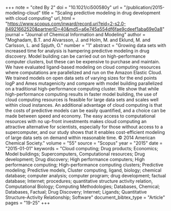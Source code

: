 +++
note = "cited By 2"
doi = "10.1021/ci500580y"
url = "/publication/2015-modeling-cloud"
title = "Scaling predictive modeling in drug development with cloud computing"
url_html = "https://www.scopus.com/inward/record.uri?eid=2-s2.0-84921662520&partnerID=40&md5=a6e745a554df6fae9cdeef1aba69e0a8"
journal = "Journal of Chemical Information and Modeling"
author = "Moghadam, B.T. and Alvarsson, J. and Holm, M. and Eklund, M. and Carlsson, L. and Spjuth, O."
number = "1"
abstract = "Growing data sets with increased time for analysis is hampering predictive modeling in drug discovery. Model building can be carried out on high-performance computer clusters, but these can be expensive to purchase and maintain. We have evaluated ligand-based modeling on cloud computing resources where computations are parallelized and run on the Amazon Elastic Cloud. We trained models on open data sets of varying sizes for the end points logP and Ames mutagenicity and compare with model building parallelized on a traditional high-performance computing cluster. We show that while high-performance computing results in faster model building, the use of cloud computing resources is feasible for large data sets and scales well within cloud instances. An additional advantage of cloud computing is that the costs of predictive models can be easily quantified, and a choice can be made between speed and economy. The easy access to computational resources with no up-front investments makes cloud computing an attractive alternative for scientists, especially for those without access to a supercomputer, and our study shows that it enables cost-efficient modeling of large data sets on demand within reasonable time. © 2014 American Chemical Society."
volume = "55"
source = "Scopus"
year = "2015"
date = "2015-01-01"
keywords = "Cloud computing;  Drug products;  Economics;  Model buildings;  Supercomputers, Computational resources;  Drug development;  Drug discovery;  High performance computers;  High performance computing;  High-performance computing clusters;  Predictive modeling;  Predictive models, Cluster computing, ligand, biology;  chemical database;  computer analysis;  computer program;  drug development;  factual database;  Internet;  procedures;  quantitative structure activity relation, Computational Biology;  Computing Methodologies;  Databases, Chemical;  Databases, Factual;  Drug Discovery;  Internet;  Ligands;  Quantitative Structure-Activity Relationship;  Software"
document_bibtex_type = "Article"
pages = "19-25"
+++


